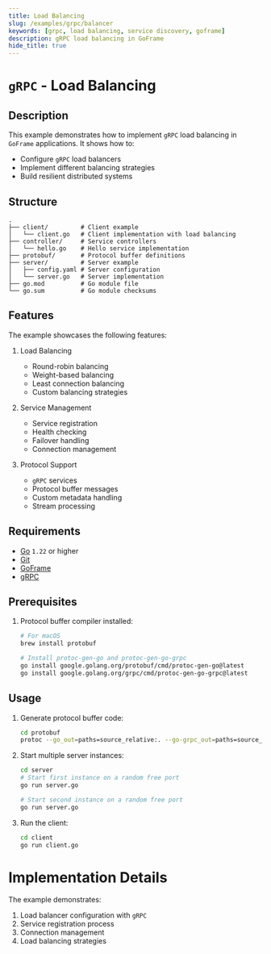 ```yaml
---
title: Load Balancing
slug: /examples/grpc/balancer
keywords: [grpc, load balancing, service discovery, goframe]
description: gRPC load balancing in GoFrame
hide_title: true
---
```


# `gRPC` - Load Balancing

## Description

This example demonstrates how to implement `gRPC` load balancing in `GoFrame` applications. It shows how to:
- Configure `gRPC` load balancers
- Implement different balancing strategies
- Build resilient distributed systems

## Structure

```text
.
├── client/         # Client example
│   └── client.go   # Client implementation with load balancing
├── controller/     # Service controllers
│   └── hello.go    # Hello service implementation
├── protobuf/       # Protocol buffer definitions
├── server/         # Server example
│   ├── config.yaml # Server configuration
│   └── server.go   # Server implementation
├── go.mod          # Go module file
└── go.sum          # Go module checksums
```

## Features

The example showcases the following features:
1. Load Balancing
   - Round-robin balancing
   - Weight-based balancing
   - Least connection balancing
   - Custom balancing strategies

2. Service Management
   - Service registration
   - Health checking
   - Failover handling
   - Connection management

3. Protocol Support
   - `gRPC` services
   - Protocol buffer messages
   - Custom metadata handling
   - Stream processing

## Requirements

- [Go](https://golang.org/dl/) `1.22` or higher
- [Git](https://git-scm.com/downloads)
- [GoFrame](https://goframe.org)
- [gRPC](https://grpc.io/docs/languages/go/quickstart/)

## Prerequisites

1. Protocol buffer compiler installed:
   ```bash
   # For macOS
   brew install protobuf
   
   # Install protoc-gen-go and protoc-gen-go-grpc
   go install google.golang.org/protobuf/cmd/protoc-gen-go@latest
   go install google.golang.org/grpc/cmd/protoc-gen-go-grpc@latest
   ```

## Usage

1. Generate protocol buffer code:
   ```bash
   cd protobuf
   protoc --go_out=paths=source_relative:. --go-grpc_out=paths=source_relative:. *.proto
   ```

2. Start multiple server instances:
   ```bash
   cd server
   # Start first instance on a random free port
   go run server.go
   
   # Start second instance on a random free port
   go run server.go
   ```

3. Run the client:
   ```bash
   cd client
   go run client.go
   ```

# Implementation Details

The example demonstrates:
1. Load balancer configuration with `gRPC`
2. Service registration process
3. Connection management
4. Load balancing strategies
